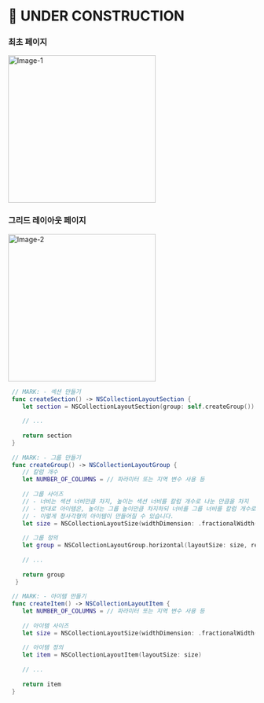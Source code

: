 # 🚧 UNDER CONSTRUCTION

### 최초 페이지
<img width="300" alt="Image-1" src="https://user-images.githubusercontent.com/34618339/214836532-86d4657c-5b61-4775-bb78-9fffa6ccfdb7.png">

### 그리드 레이아웃 페이지
<img width="300" alt="Image-2" src="https://user-images.githubusercontent.com/34618339/214837927-56e88244-9417-41cc-8141-44ff11b0ec31.png">

  ```swift
   // MARK: - 섹션 만들기
   func createSection() -> NSCollectionLayoutSection {
      let section = NSCollectionLayoutSection(group: self.createGroup())
      
      // ...
        
      return section
   }
   
   // MARK: - 그룹 만들기
   func createGroup() -> NSCollectionLayoutGroup {
      // 칼럼 개수
      let NUMBER_OF_COLUMNS = // 파라미터 또는 지역 변수 사용 등
      
      // 그룹 사이즈
      // - 너비는 섹션 너비만큼 차지, 높이는 섹션 너비를 칼럼 개수로 나눈 만큼을 차지
      // - 반대로 아이템은, 높이는 그룹 높이만큼 차지하되 너비를 그룹 너비를 칼럼 개수로 나눈 만큼을 차지
      // - 이렇게 정사각형의 아이템이 만들어질 수 있습니다.
      let size = NSCollectionLayoutSize(widthDimension: .fractionalWidth(1.0), heightDimension: .fractionalWidth(1.0 / NUMBER_OF_COLUMNS))
      
      // 그룹 정의
      let group = NSCollectionLayoutGroup.horizontal(layoutSize: size, repeatingSubitem: self.createItem(), count: NUMBER_OF_COLUMNS)
      
      // ...
        
      return group
    }
   
   // MARK: - 아이템 만들기
   func createItem() -> NSCollectionLayoutItem {
      let NUMBER_OF_COLUMNS = // 파라미터 또는 지역 변수 사용 등
      
      // 아이템 사이즈
      let size = NSCollectionLayoutSize(widthDimension: .fractionalWidth(1.0 / NUMBER_OF_COLUMNS), heightDimension: .fractionalHeight(1))
      
      // 아이템 정의
      let item = NSCollectionLayoutItem(layoutSize: size)
      
      // ...
      
      return item
   }
  ```
